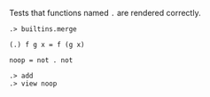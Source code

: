 Tests that functions named `.` are rendered correctly.

```ucm:hide
.> builtins.merge
```

``` unison
(.) f g x = f (g x)

noop = not . not
```

``` ucm
.> add
.> view noop
```

